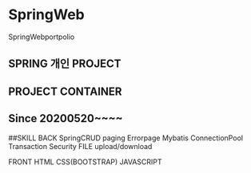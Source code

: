 # SpringWeb
SpringWebportpolio

## SPRING 개인 PROJECT
## PROJECT CONTAINER
## Since 20200520~~~~

##SKILL
BACK
  SpringCRUD
	paging
	Errorpage
	Mybatis
	ConnectionPool
	Transaction 
	Security
	FILE upload/download
 
 FRONT
  HTML
  CSS(BOOTSTRAP)
  JAVASCRIPT
###
